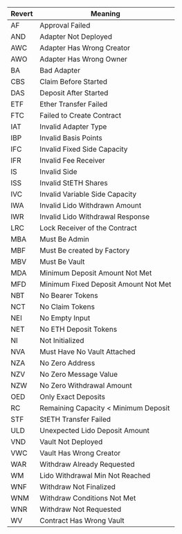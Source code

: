 | Revert | Meaning                              |
|--------|--------------------------------------|
| AF     | Approval Failed                      |
| AND    | Adapter Not Deployed                 |
| AWC    | Adapter Has Wrong Creator            |
| AWO    | Adapter Has Wrong Owner              |
| BA     | Bad Adapter                          |
| CBS    | Claim Before Started                 |
| DAS    | Deposit After Started                |
| ETF    | Ether Transfer Failed                |
| FTC    | Failed to Create Contract            |
| IAT    | Invalid Adapter Type                 |
| IBP    | Invalid Basis Points                 |
| IFC    | Invalid Fixed Side Capacity          |
| IFR    | Invalid Fee Receiver                 |
| IS     | Invalid Side                         |
| ISS    | Invalid StETH Shares                 |
| IVC    | Invalid Variable Side Capacity          |
| IWA    | Invalid Lido Withdrawn Amount        |
| IWR    | Invalid Lido Withdrawal Response     |
| LRC    | Lock Receiver of the Contract        |
| MBA    | Must Be Admin                        |
| MBF    | Must Be created by Factory           |
| MBV    | Must Be Vault                        |
| MDA    | Minimum Deposit Amount Not Met       |
| MFD    | Minimum Fixed Deposit Amount Not Met |
| NBT    | No Bearer Tokens                     |
| NCT    | No Claim Tokens                      |
| NEI    | No Empty Input                       |
| NET    | No ETH Deposit Tokens                |
| NI     | Not Initialized                      |
| NVA    | Must Have No Vault Attached          |
| NZA    | No Zero Address                      |
| NZV    | No Zero Message Value                |
| NZW    | No Zero Withdrawal Amount            |
| OED    | Only Exact Deposits                  |
| RC     | Remaining Capacity < Minimum Deposit |
| STF    | StETH Transfer Failed                |
| ULD    | Unexpected Lido Deposit Amount       |
| VND    | Vault Not Deployed                   |
| VWC    | Vault Has Wrong Creator              |
| WAR    | Withdraw Already Requested           |
| WM     | Lido Withdrawal Min Not Reached      |
| WNF    | Withdraw Not Finalized               |
| WNM    | Withdraw Conditions Not Met          |
| WNR    | Withdraw Not Requested               |
| WV     | Contract Has Wrong Vault             |
